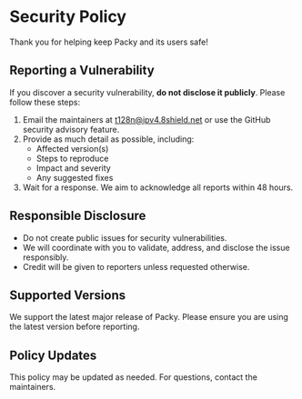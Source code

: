 # Security Policy

Thank you for helping keep Packy and its users safe!

## Reporting a Vulnerability

If you discover a security vulnerability, **do not disclose it publicly**. Please follow these steps:

1. Email the maintainers at t128n@ipv4.8shield.net or use the GitHub security advisory feature.
2. Provide as much detail as possible, including:
   - Affected version(s)
   - Steps to reproduce
   - Impact and severity
   - Any suggested fixes
3. Wait for a response. We aim to acknowledge all reports within 48 hours.

## Responsible Disclosure

- Do not create public issues for security vulnerabilities.
- We will coordinate with you to validate, address, and disclose the issue responsibly.
- Credit will be given to reporters unless requested otherwise.

## Supported Versions

We support the latest major release of Packy. Please ensure you are using the latest version before reporting.

## Policy Updates

This policy may be updated as needed. For questions, contact the maintainers.
